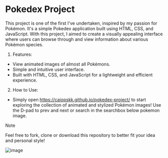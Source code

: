 # Pokedex Project
This project is one of the first I've undertaken, inspired by my passion for Pokémon. It's a simple Pokedex application built using HTML, CSS, and JavaScript. With this project, I aimed to create a visually appealing interface where users can browse through and view information about various Pokémon species.

1. Features:
- View animated images of almost all Pokémons.
- Simple and intuitive user interface.
- Built with HTML, CSS, and JavaScript for a lightweight and efficient experience.
2. How to Use:
- Simply open https://caiopskk.github.io/pokedex-project/ to start exploring the collection of animated and stylized Pokémon images! Use the D-pad to prev and next or search in the searchbox below pokemon image.

> [!NOTE]
> Feel free to fork, clone or download this repository to better fit your idea and personal style!

![image](https://github.com/caiopskk/pokedex-project/assets/90821189/75bb1d2e-6697-45c9-8bf4-0a61c4da62d3)
